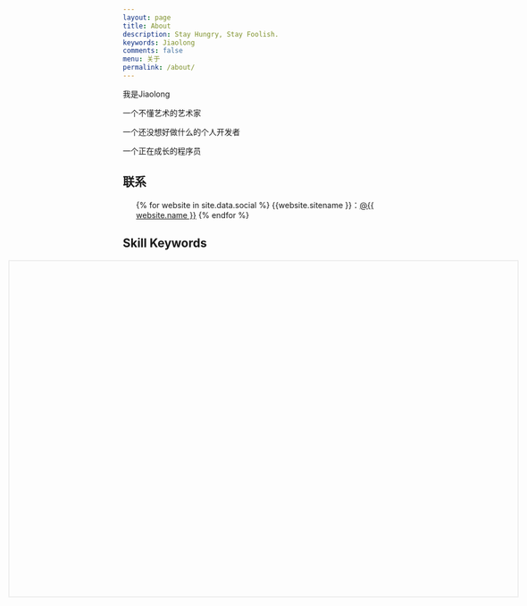 ```yaml
---
layout: page
title: About
description: Stay Hungry, Stay Foolish.
keywords: Jiaolong
comments: false
menu: 关于
permalink: /about/
---
```


我是Jiaolong

一个不懂艺术的艺术家

一个还没想好做什么的个人开发者

一个正在成长的程序员

## 联系

<ul>
{% for website in site.data.social %}
{{website.sitename }}：<a href="{{ website.url }}" target="_blank">@{{ website.name }}</a>
{% endfor %}
<!-- {% if site.url contains 'jiaolong.space' %}
<li>
<img style="height:192px;width:192px;border:1px solid lightgrey;" src="{{ assets_base_url }}/assets/images/qrcode.jpg"/>
</li>
{% endif %} -->
</ul>


## Skill Keywords
<div class="aboutme" style="width: 910px;border: 2px solid #eee;position: relative; transform: translate(-50%,0%);left: 50%;">
<svg id="mindmap" style="width: 900px;height: 600px; "></svg>
</div>
<script src="https://cdn.jsdelivr.net/npm/d3@6.6.0"></script><script src="https://cdn.jsdelivr.net/npm/markmap-view@0.2.3"></script>
<script>((e,t,r)=>{const{Markmap:n}=e();window.mm=n.create("svg#mindmap",null==t?void 0:t(),r)})(()=>window.markmap,t=>{return t=t||window.d3,{color:(n=t.scaleOrdinal(t.schemeCategory10),t=>n(t.p.i))};var n},{"t":"heading","d":1,"p":{"lines":[0,1]},"v":"技能树","c":[{"t":"heading","d":2,"p":{"lines":[2,3]},"v":"后端","c":[{"t":"heading","d":3,"p":{"lines":[4,5]},"v":"Java","c":[{"t":"list_item","d":5,"p":{"lines":[6,7]},"v":"基础","c":[{"t":"list_item","d":7,"p":{"lines":[8,9]},"v":"基础"},{"t":"list_item","d":7,"p":{"lines":[9,10]},"v":"集合"},{"t":"list_item","d":7,"p":{"lines":[10,11]},"v":"多线程"},{"t":"list_item","d":7,"p":{"lines":[11,12]},"v":"反射"}]},{"t":"list_item","d":5,"p":{"lines":[13,14]},"v":"Web"},{"t":"list_item","d":5,"p":{"lines":[14,15]},"v":"框架","c":[{"t":"list_item","d":7,"p":{"lines":[16,17]},"v":"Spring","c":[{"t":"list_item","d":9,"p":{"lines":[18,19]},"v":"SpringMVC"},{"t":"list_item","d":9,"p":{"lines":[19,20]},"v":"SpringBoot"},{"t":"list_item","d":9,"p":{"lines":[20,21]},"v":"SpringCloud"},{"t":"list_item","d":9,"p":{"lines":[21,22]},"v":"SpringSecurit"}]},{"t":"list_item","d":7,"p":{"lines":[23,24]},"v":"MyBatis"},{"t":"list_item","d":7,"p":{"lines":[24,25]},"v":"Shiro"}]}]}]},{"t":"heading","d":2,"p":{"lines":[26,27]},"v":"前端","c":[{"t":"heading","d":3,"p":{"lines":[28,29]},"v":"基础","c":[{"t":"list_item","d":5,"p":{"lines":[30,31]},"v":"HTML"},{"t":"list_item","d":5,"p":{"lines":[31,32]},"v":"CSS"},{"t":"list_item","d":5,"p":{"lines":[32,33]},"v":"jQuery"},{"t":"list_item","d":5,"p":{"lines":[33,34]},"v":"JavaScript"}]},{"t":"heading","d":3,"p":{"lines":[35,36]},"v":"框架","c":[{"t":"list_item","d":5,"p":{"lines":[37,38]},"v":"Vue"}]}]},{"t":"heading","d":2,"p":{"lines":[39,40]},"v":"操作系统","c":[{"t":"heading","d":3,"p":{"lines":[41,42]},"v":"Linux"}]},{"t":"heading","d":2,"p":{"lines":[43,44]},"v":"数据库","c":[{"t":"heading","d":3,"p":{"lines":[45,46]},"v":"MySQL"}]}]})
</script>


<!-- {% for skill in site.data.skills %}
### {{ skill.name }}
<div class="btn-inline">
{% for keyword in skill.keywords %}
<button class="btn btn-outline" type="button">{{ keyword }}</button>
{% endfor %}
</div>
{% endfor %}
 -->
